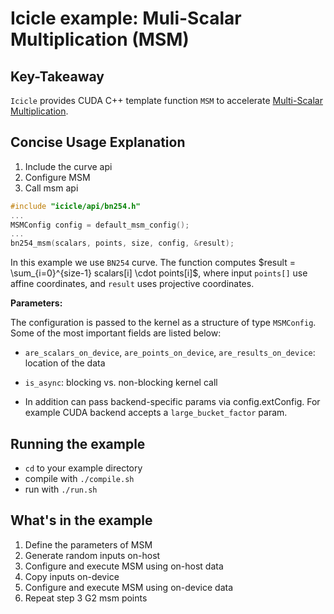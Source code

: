 # Icicle example: Muli-Scalar Multiplication (MSM)

## Key-Takeaway

`Icicle` provides CUDA C++ template function `MSM` to accelerate [Multi-Scalar Multiplication](https://github.com/ingonyama-zk/ingopedia/blob/master/src/msm.md).

## Concise Usage Explanation

1. Include the curve api
2. Configure MSM
3. Call msm api

```c++
#include "icicle/api/bn254.h"
...
MSMConfig config = default_msm_config();
...
bn254_msm(scalars, points, size, config, &result);
```

In this example we use `BN254` curve. The function computes $result = \sum_{i=0}^{size-1} scalars[i] \cdot points[i]$, where input `points[]` use affine coordinates, and `result` uses projective coordinates.

**Parameters:**

The configuration is passed to the kernel as a structure of type `MSMConfig`. Some of the most important fields are listed below:

- `are_scalars_on_device`, `are_points_on_device`, `are_results_on_device`: location of the data

- `is_async`: blocking vs. non-blocking kernel call

- In addition can pass backend-specific params via config.extConfig. For example CUDA backend accepts a `large_bucket_factor` param.

## Running the example

- `cd` to your example directory
- compile with  `./compile.sh`
- run with `./run.sh`

## What's in the example

1. Define the parameters of MSM
2. Generate random inputs on-host
3. Configure and execute MSM using on-host data
4. Copy inputs on-device
5. Configure and execute MSM using on-device data
6. Repeat step 3 G2 msm points
